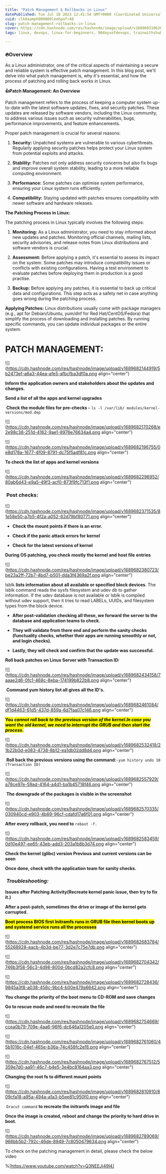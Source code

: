 ```yaml
---
title: "Patch Management & Rollbacks in Linux"
datePublished: Tue Jul 18 2023 12:41:54 GMT+0000 (Coordinated Universal Time)
cuid: clk8aamph000009leehpafr40
slug: patch-management-rollbacks-in-linux
cover: https://cdn.hashnode.com/res/hashnode/image/upload/v1689683106260/ae2c3f6d-5cd2-4270-8a22-deefe80d9582.png
tags: linux, devops, linux-for-beginners, 90daysofdevops, trainwithshubham

---
```


### 🔥Overview

As a Linux administrator, one of the critical aspects of maintaining a secure and reliable system is effective patch management. In this blog post, we'll delve into what patch management is, why it's essential, and how the process of patching and rolling back works in Linux.

**👍Patch Management: An Overview**

Patch management refers to the process of keeping a computer system up-to-date with the latest software updates, fixes, and security patches. These updates are released by software vendors, including the Linux community, to address various issues such as security vulnerabilities, bugs, performance improvements, and feature enhancements.

Proper patch management is crucial for several reasons:

1. **Security:** Unpatched systems are vulnerable to various cyberthreats. Regularly applying security patches helps protect your Linux system from potential exploits and attacks.
    
2. **Stability:** Patches not only address security concerns but also fix bugs and improve overall system stability, leading to a more reliable computing environment.
    
3. **Performance:** Some patches can optimise system performance, ensuring your Linux system runs efficiently.
    
4. **Compatibility:** Staying updated with patches ensures compatibility with newer software and hardware releases.
    

**The Patching Process in Linux:**

The patching process in Linux typically involves the following steps:

1. **Monitoring:** As a Linux administrator, you need to stay informed about new updates and patches. Monitoring official channels, mailing lists, security advisories, and release notes from Linux distributions and software vendors is crucial.
    
2. **Assessment:** Before applying a patch, it's essential to assess its impact on the system. Some patches may introduce compatibility issues or conflicts with existing configurations. Having a test environment to evaluate patches before deploying them in production is a good practise.
    
3. **Backup:** Before applying any patches, it is essential to back up critical data and configurations. This step acts as a safety net in case anything goes wrong during the patching process.
    

**Applying Patches:** Linux distributions usually come with package managers (e.g., apt for Debian/Ubuntu, yum/dnf for Red Hat/CentOS/Fedora) that simplify the process of downloading and installing patches. By running specific commands, you can update individual packages or the entire system.

# **PATCH MANAGEMENT:**

![](https://cdn.hashnode.com/res/hashnode/image/upload/v1689682144919/5b2473ef-a6a3-44ea-afe5-afbcfba3df0a.png align="center")

**Inform the application owners and stakeholders about the updates and changes.**

**Send a list of all the apps and kernel upgrades**

 **Check the module files for pre-checks -** `ls -l /var/lib/ modules/kernel-versions/mod.dep`

![](https://cdn.hashnode.com/res/hashnode/image/upload/v1689682170268/e2e98c38-251d-4162-9ae1-8976e76634a4.png align="center")

![](https://cdn.hashnode.com/res/hashnode/image/upload/v1689682196755/0e8d178a-1677-4f09-8791-dc75f5adf81c.png align="center")

**To check the list of apps and kernel versions**

![](https://cdn.hashnode.com/res/hashnode/image/upload/v1689682296952/80ab6d43-e9a5-49f3-acf0-873f9fc713f1.png align="center")

###  **Post checks:**

![](https://cdn.hashnode.com/res/hashnode/image/upload/v1689682371535/81e58e50-a7b5-4f2a-a052-62d79bf80771.png align="center")

* **Check the mount points if there is an error.**
    
* **Check if the panic attack errors for kernel**
    
* **Check for the latest versions of kernel**
    

**During OS patching, you check mostly the kernel and host file entries**

![](https://cdn.hashnode.com/res/hashnode/image/upload/v1689682380723/be23a2ff-72b7-4bd7-b501-dda3f4369a2f.png align="center")

lsblk **lists information about all available or specified block devices**. The lsblk command reads the sysfs filesystem and udev db to gather information. If the udev database is not available or lsblk is compiled without udev support, then it tries to read LABELs, UUIDs, and filesystem types from the block device.

* **After post-validation checking all these, we forward the server to the database and application teams to check.**
    
* **They will validate from there end and perform the sanity checks (functuality checks, whether their apps are running smoothly or not, and login checks).**
    
* **Lastly, they will check and confirm that the update was successful.**
    

**Roll back patches on Linux Server with Transaction ID:**

![](https://cdn.hashnode.com/res/hashnode/image/upload/v1689682434158/7aaae2d6-0fc1-468c-8eba-174199b822b8.png align="center")

 **Command yum history list all gives all the ID's.**

![](https://cdn.hashnode.com/res/hashnode/image/upload/v1689682461084/df1d4463-61d5-437d-859a-6d7faa07c146.png align="center")

**<mark>You</mark> *<mark> cannot roll back to the previous version of the kernel.In case you want the old kernel, we need to interrupt the GRUB and then start the process</mark>*<mark>.</mark>**

![](https://cdn.hashnode.com/res/hashnode/image/upload/v1689682532419/21b22b0d-e083-4738-8b12-ea1db02dd8d4.png align="center")

 **Roll back the previous versions using the command:**`-yum history undo 10 (Transaction ID)`

![](https://cdn.hashnode.com/res/hashnode/image/upload/v1689682557929/a78ce97e-59ad-4164-a4d1-ba1b45718f46.png align="center")

 **The downgrade of the packages is visible in the screenshot**

![](https://cdn.hashnode.com/res/hashnode/image/upload/v1689682570335/030940cd-e903-4b69-96cf-cdafd17a6f01.png align="center")

**After every rollback, you need to** `reboot -f.`

![](https://cdn.hashnode.com/res/hashnode/image/upload/v1689682583459/0d10e497-ee65-43eb-add3-203a1b8b3d74.png align="center")

**Check the kernel (glibc) version Previous and current versions can be seen**

**Once done, check with the application team for sanity checks.**

###  ***Troubleshooting:***

**Issues after Patching Activity(Recreate kernel panic issue, then try to fix it.)**

**After a post-patch, sometimes the drive or image of the kernel gets corrupted.**

**<mark>Boot process BIOS first Initramfs runs in GRUB file then kernel boots up and systemd service runs all the processes</mark>**

![](https://cdn.hashnode.com/res/hashnode/image/upload/v1689682683784/55268928-eacb-4b3d-be77-3d2e7c75e7db.png align="center")

![](https://cdn.hashnode.com/res/hashnode/image/upload/v1689682704342/746b3f58-56c3-4d98-800d-0bcd82a2cfc8.png align="center")

![](https://cdn.hashnode.com/res/hashnode/image/upload/v1689682728436/9845a3f8-a038-458c-9bc4-b00e479a6642.png align="center")

**You change the priority of the boot menu to CD-ROM and save changes**

**Go to rescue mode and need to recreate the file**

![](https://cdn.hashnode.com/res/hashnode/image/upload/v1689682754669/ccea0b79-709e-4aa6-96f6-dc646a1205e0.png align="center")

![](https://cdn.hashnode.com/res/hashnode/image/upload/v1689682761060/45b1016c-04ef-465e-b36a-74c458fc2ef8.png align="center")

![](https://cdn.hashnode.com/res/hashnode/image/upload/v1689682767512/5359e7d0-aa91-46c7-b4e5-3e4bc8164aa3.png align="center")

**Changing the root fs to different mount points**

![](https://cdn.hashnode.com/res/hashnode/image/upload/v1689682810910/809cfa18-a95a-494a-a1a3-b5ee81c950f0.png align="center")

 `Dracut command` **to recreate the initramfs image and file**

**Once the image is created, reboot and change the priority to hard drive in boot.**

![](https://cdn.hashnode.com/res/hashnode/image/upload/v1689682789069/966bb5b2-792c-46de-8949-7c8050479634.png align="center")

To check on the patching management in detail, please check the below video

%[https://www.youtube.com/watch?v=Q3NEEJj49l4]